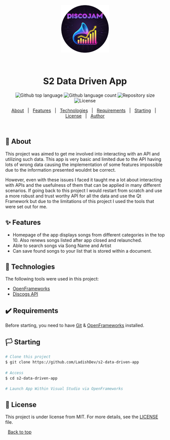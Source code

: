 <div align="center" id="top"> 
  <img src="./logo.png" alt="S2 Data Driven App" width=150px height=150px />

  &#xa0;

  <!-- <a href="https://s2datadrivenapp.netlify.app">Demo</a> -->
</div>

<h1 align="center">S2 Data Driven App</h1>

<p align="center">
  <img alt="Github top language" src="https://img.shields.io/github/languages/top/LadishDev/s2-data-driven-app?color=56BEB8">
  <img alt="Github language count" src="https://img.shields.io/github/languages/count/LadishDev/s2-data-driven-app?color=56BEB8">
  <img alt="Repository size" src="https://img.shields.io/github/repo-size/LadishDev/s2-data-driven-app?color=56BEB8">
  <img alt="License" src="https://img.shields.io/github/license/LadishDev/s2-data-driven-app?color=56BEB8">

  <!-- <img alt="Github issues" src="https://img.shields.io/github/issues/LadishDev/s2-data-driven-app?color=56BEB8" /> -->

  <!-- <img alt="Github forks" src="https://img.shields.io/github/forks/LadishDev/s2-data-driven-app?color=56BEB8" /> -->

  <!-- <img alt="Github stars" src="https://img.shields.io/github/stars/LadishDev/s2-data-driven-app?color=56BEB8" /> -->
</p>

<!-- Status -->

<!-- <h4 align="center"> 
	🚧  S2 Data Driven App 🚀 Under construction...  🚧
</h4> 

<hr> -->

<p align="center">
  <a href="#About">About</a> &#xa0; | &#xa0; 
  <a href="#Features">Features</a> &#xa0; | &#xa0;
  <a href="#Technologies">Technologies</a> &#xa0; | &#xa0;
  <a href="#Requirements">Requirements</a> &#xa0; | &#xa0;
  <a href="#Starting">Starting</a> &#xa0; | &#xa0;
  <a href="#License">License</a> &#xa0; | &#xa0;
  <a href="https://github.com/LadishDev" target="_blank">Author</a>
</p>

<br>

## 🎯 About ##

This project was aimed to get me involved into interacting with an API and utilizing such data. This app is very basic and limited due to the API having lots of wrong data causing the implementation of some features impossible due to the information presented wouldnt be correct.

However, even with these issues I faced it taught me a lot about interacting with APIs and the usefulness of them that can be applied in many different scenarios. If going back to this project I would restart from scratch and use a more robust and trust worthy API for all the data and use the Qt Framework but due to the limitations of this project I used the tools that were set out for me.

## ✨ Features ##

- Homepage of the app displays songs from different categories in the top 10. Also renews songs listed after app closed and relaunched.
- Able to search songs via Song Name and Artist
- Can save found songs to your list that is stored within a document.


## 🚀 Technologies ##

The following tools were used in this project:

- [OpenFrameworks](https://openframeworks.cc/)
- [Discogs API](https://www.discogs.com/developers)

## ✔️ Requirements ##

Before starting, you need to have [Git](https://git-scm.com) & [OpenFrameworks](https://openframeworks.cc/) installed.

## 🏳️ Starting ##

```bash
# Clone this project
$ git clone https://github.com/LadishDev/s2-data-driven-app

# Access
$ cd s2-data-driven-app

# Launch App Within Visual Studio via OpenFrameworks
```

## 📝 License ##

This project is under license from MIT. For more details, see the [LICENSE](LICENSE.md) file.

&#xa0;
<a href="#top">Back to top</a>
